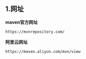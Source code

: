 ## **1.网址**

**maven官方网址**

```html
https://mvnrepository.com/
```

**阿里云网址**

```
https://maven.aliyun.com/mvn/view
```


